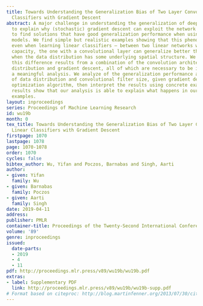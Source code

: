 ```yaml
---
title: Towards Understanding the Generalization Bias of Two Layer Convolutional Linear
  Classifiers with Gradient Descent
abstract: A major challenge in understanding the generalization of deep learning is
  to explain why (stochastic) gradient descent can exploit the network architecture
  to find solutions that have good generalization performance when using high capacity
  models. We find simple but realistic examples showing that this phenomenon exists
  even when learning linear classifiers — between two linear networks with the same
  capacity, the one with a convolutional layer can generalize better than the other
  when the data distribution has some underlying spatial structure. We argue that
  this difference results from a combination of the convolution architecture, data
  distribution and gradient descent, all of which are necessary to be included in
  a meaningful analysis. We analyze of the generalization performance as a function
  of data distribution and convolutional filter size, given gradient descent as the
  optimization algorithm, then interpret the results using concrete examples. Experimental
  results show that our analysis is able to explain what happens in our introduced
  examples.
layout: inproceedings
series: Proceedings of Machine Learning Research
id: wu19b
month: 0
tex_title: Towards Understanding the Generalization Bias of Two Layer Convolutional
  Linear Classifiers with Gradient Descent
firstpage: 1070
lastpage: 1078
page: 1070-1078
order: 1070
cycles: false
bibtex_author: Wu, Yifan and Poczos, Barnabas and Singh, Aarti
author:
- given: Yifan
  family: Wu
- given: Barnabas
  family: Poczos
- given: Aarti
  family: Singh
date: 2019-04-11
address: 
publisher: PMLR
container-title: Proceedings of the Twenty-Second International Conference on Artificial Intelligence and Statistics
volume: '89'
genre: inproceedings
issued:
  date-parts:
  - 2019
  - 4
  - 11
pdf: http://proceedings.mlr.press/v89/wu19b/wu19b.pdf
extras:
- label: Supplementary PDF
  link: http://proceedings.mlr.press/v89/wu19b/wu19b-supp.pdf
# Format based on citeproc: http://blog.martinfenner.org/2013/07/30/citeproc-yaml-for-bibliographies/
---
```

